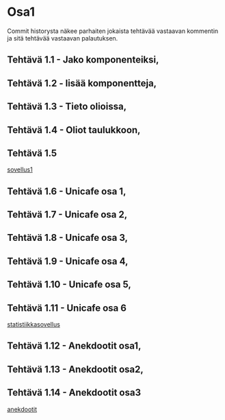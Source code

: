 # Osa1  
Commit historysta näkee parhaiten jokaista tehtävää vastaavan kommentin ja sitä tehtävää vastaavan palautuksen.   
## Tehtävä 1.1 - Jako komponenteiksi,    
## Tehtävä 1.2 - lisää komponentteja,    
## Tehtävä 1.3 - Tieto olioissa,     
## Tehtävä 1.4 - Oliot taulukkoon,  
## Tehtävä 1.5     
<a href="/sovellus1">sovellus1</a>    
## Tehtävä 1.6 - Unicafe osa 1,     
## Tehtävä 1.7 - Unicafe osa 2,    
## Tehtävä 1.8 - Unicafe osa 3,  
## Tehtävä 1.9 - Unicafe osa 4,  
## Tehtävä 1.10 - Unicafe osa 5,  
## Tehtävä 1.11 - Unicafe osa 6  
<a href="/statistiikkasovellus">statistiikkasovellus</a>  
## Tehtävä 1.12 - Anekdootit osa1,    
## Tehtävä 1.13 - Anekdootit osa2,      
## Tehtävä 1.14 - Anekdootit osa3  
<a href="/anekdootit">anekdootit</a>










